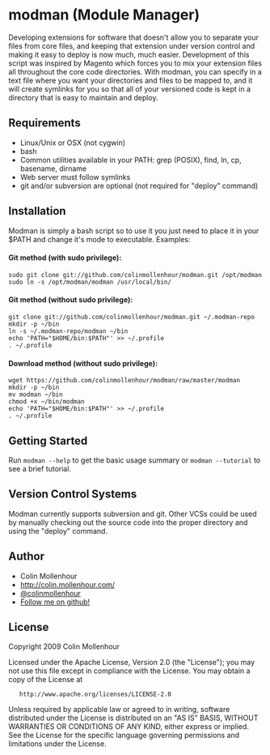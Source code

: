 # modman (Module Manager)

Developing extensions for software that doesn't allow you to separate your
files from core files, and keeping that extension under version control and
making it easy to deploy is now much, much easier. Development of this script
was inspired by Magento which forces you to mix your extension files all
throughout the core code directories. With modman, you can specify in a text
file where you want your directories and files to be mapped to, and it will
create symlinks for you so that all of your versioned code is kept in a
directory that is easy to maintain and deploy.

## Requirements

  * Linux/Unix or OSX (not cygwin)
  * bash
  * Common utilities available in your PATH: grep (POSIX), find, ln, cp, basename, dirname
  * Web server must follow symlinks
  * git and/or subversion are optional (not required for "deploy" command)

## Installation

Modman is simply a bash script so to use it you just need to place it in your $PATH
and change it's mode to executable. Examples:

#### Git method (with sudo privilege):
```
sudo git clone git://github.com/colinmollenhour/modman.git /opt/modman
sudo ln -s /opt/modman/modman /usr/local/bin/
```

#### Git method (without sudo privilege):
```
git clone git://github.com/colinmollenhour/modman.git ~/.modman-repo
mkdir -p ~/bin
ln -s ~/.modman-repo/modman ~/bin
echo 'PATH="$HOME/bin:$PATH"' >> ~/.profile
. ~/.profile
```

#### Download method (without sudo privilege):
```
wget https://github.com/colinmollenhour/modman/raw/master/modman
mkdir -p ~/bin
mv modman ~/bin
chmod +x ~/bin/modman
echo 'PATH="$HOME/bin:$PATH"' >> ~/.profile
. ~/.profile
```

## Getting Started

Run `modman --help` to get the basic usage summary or `modman --tutorial` to
see a brief tutorial.

## Version Control Systems

Modman currently supports subversion and git. Other VCSs could be used by
manually checking out the source code into the proper directory and using
the "deploy" command.

## Author

* Colin Mollenhour
* http://colin.mollenhour.com/
* [@colinmollenhour](https://twitter.com/colinmollenhour)
* [Follow me on github!](https://github.com/colinmollenhour)

## License

   Copyright 2009 Colin Mollenhour

   Licensed under the Apache License, Version 2.0 (the "License");
   you may not use this file except in compliance with the License.
   You may obtain a copy of the License at

       http://www.apache.org/licenses/LICENSE-2.0

   Unless required by applicable law or agreed to in writing, software
   distributed under the License is distributed on an "AS IS" BASIS,
   WITHOUT WARRANTIES OR CONDITIONS OF ANY KIND, either express or implied.
   See the License for the specific language governing permissions and
   limitations under the License.
